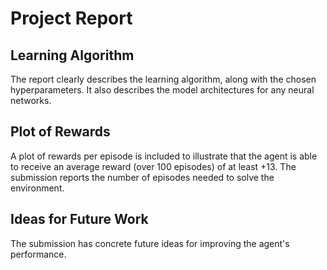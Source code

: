 # Project Report

## Learning Algorithm

The report clearly describes the learning algorithm, along with the chosen hyperparameters. It also describes the model architectures for any neural networks.

## Plot of Rewards

A plot of rewards per episode is included to illustrate that the agent is able to receive an average reward (over 100 episodes) of at least +13. The submission reports the number of episodes needed to solve the environment.

## Ideas for Future Work

The submission has concrete future ideas for improving the agent's performance.

